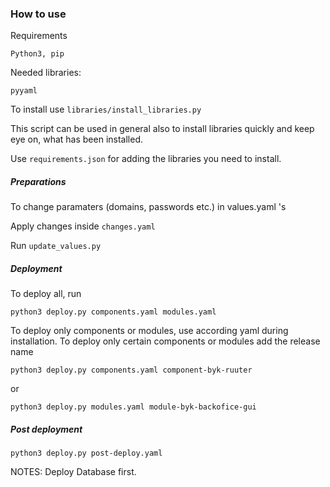 ### How to use

 Requirements  

`Python3, pip`  

Needed libraries:  

`pyyaml`  

To install use `libraries/install_libraries.py`   

This script can be used in general also to install libraries quickly and keep eye on, what has been installed.  

Use `requirements.json` for adding the libraries you need to install.

##### Preparations  
To change paramaters (domains, passwords etc.) in values.yaml 's  

Apply changes inside `changes.yaml`  

Run `update_values.py`   


##### Deployment
To deploy all, run 

```
python3 deploy.py components.yaml modules.yaml
```


To deploy only components or modules, use according yaml during installation.
To deploy only certain components or modules add the release name

```
python3 deploy.py components.yaml component-byk-ruuter
```
or
```
python3 deploy.py modules.yaml module-byk-backofice-gui
```


##### Post deployment

```
python3 deploy.py post-deploy.yaml
```

NOTES: Deploy Database first. 
